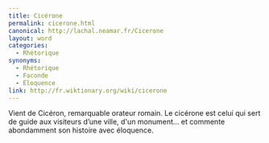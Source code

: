 ```yaml
---
title: Cicérone
permalink: cicerone.html
canonical: http://lachal.neamar.fr/Cicerone
layout: word
categories:
  - Rhétorique
synonyms:
  - Rhétorique
  - Faconde
  - Éloquence
link: http://fr.wiktionary.org/wiki/cicerone
---
```


Vient de Cicéron, remarquable orateur romain. Le cicérone est celui qui sert de guide aux visiteurs d’une ville, d'un monument… et commente abondamment son histoire avec éloquence.

